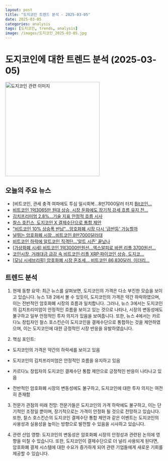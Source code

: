 ```yaml
---
layout: post
title: "도지코인 트렌드 분석 - 2025-03-05"
date: 2025-03-05
categories: analysis
tags: [도지코인, trends, analysis]
image: /images/도지코인_2025-03-05.jpg
---
```


# 도지코인에 대한 트렌드 분석 (2025-03-05)

<img src="https://nan0silver.github.io/doge_trend_monitoring/images/도지코인_2025-03-05.jpg" alt="도지코인 관련 이미지" width="300">

## 오늘의 주요 뉴스

- [비트코인</b>, 관세 충격 여파에도 투심 일시회복…8만7000달러 터치 [Bit코인</b>...](https://www.etoday.co.kr/news/view/2449845)
- [비트코인</b> 1억3065만 원대 상승, 시장 둔화에도 장기적 강세 흐름 유지 전...](https://www.businesspost.co.kr/BP?command=article_view&num=385686)
- [김치프리미엄 2.8%...기술 지표 안정적 흐름 시사](https://www.tokenpost.kr/article-225631)
- [찰스 호킨스, 도지코인</b> X 결제수단으로 통합 제안](http://www.joseilbo.com/news/news_read.php?uid=538024&class=78&grp=)
- [&quot;비트코인</b> 10% 상승폭 반납&quot;...암호화폐 시장 다시 '급반등' 가능할까](https://www.gukjenews.com/news/articleView.html?idxno=3216027)
- [널뛰는 암호화폐 시장…비트코인</b> 8만7000달러대](https://www.digitaltoday.co.kr/news/articleView.html?idxno=555663)
- [비트코인</b> 하락에 알트코인</b> 직격탄...'알트 시즌' 끝났나](http://coinreaders.com/148927)
- [[가상화폐 시세] 비트코인</b> 1억3000만원선…엑스알피로 바뀐 리플 3700원선...](http://www.econonews.co.kr/news/articleView.html?idxno=377694)
- [코인</b>시장, 거래대금 급감 속 비트코인</b>·리플 XRP·파이코인</b> 상승, 도지</b>코...](https://www.topstarnews.net/news/articleView.html?idxno=15610232)
- [[모닝 시세브리핑] 암호화폐 시장 혼조세… 비트코인</b> 86,830달러, 이더리...](https://www.tokenpost.kr/article-225608)

## 트렌드 분석

1. 현재 동향 요약: 최근 뉴스를 살펴보면, 도지코인의 가격은 다소 부진한 모습을 보이고 있습니다. 뉴스 1과 2에서 볼 수 있듯이, 도지코인의 가격은 약간 하락하였으며, 이는 전반적인 암호화폐 시장의 흐름과 일치합니다. 그러나, 뉴스 3에서는 도지코인의 김치프리미엄이 안정적인 흐름을 보이고 있는 것으로 나타나, 시장의 변동성에도 불구하고 일부 안정적인 투자 의지가 있음을 보여줍니다. 또한, 뉴스 4에서는 카르다노 창립자인 찰스 호스킨슨이 도지코인을 결제수단으로 통합하는 것을 제안하였으며, 이는 도지코인에 대한 긍정적인 시장 반응을 유발하였습니다.



2. 핵심 포인트: 

- 도지코인의 가격은 약간의 하락세를 보이고 있음

- 도지코인의 김치프리미엄은 안정적인 흐름을 유지하고 있음

- 카르다노 창립자의 도지코인 결제수단 통합 제안으로 긍정적인 반응이 나타나고 있음

- 전반적인 암호화폐 시장의 변동성에도 불구하고, 도지코인에 대한 투자 의지는 여전히 존재함



3. 전문가 관점의 미래 전망: 전문가들은 도지코인의 가격 하락에도 불구하고, 이는 단기적인 조정일 뿐이며, 장기적으로는 가격이 안정화 될 것으로 전망하고 있습니다. 또한, 찰스 호스킨슨의 도지코인 결제수단 통합 제안과 같은 이벤트는 도지코인의 사용성과 실용성을 높이는 방향으로 발전할 수 있음을 시사하고 있습니다.



4. 관련 산업 영향: 도지코인의 변동성은 암호화폐 시장의 안정성과 관련된 논의에 영향을 미칠 수 있습니다. 또한, 도지코인이 결제수단으로 더 널리 사용되게 된다면, 암호화폐 결제 시스템에 대한 수요가 증가하게 되어 관련 기업들에게 새로운 기회를 제공할 수 있습니다.